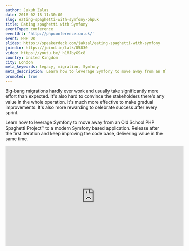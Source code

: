 ```yaml
---
author: Jakub Zalas
date: 2016-02-18 11:30:00
slug: eating-spaghetti-with-symfony-phpuk
title: Eating spaghetti with Symfony
eventType: conference
eventUrl: 'http://phpconference.co.uk/'
event: PHP UK
slides: https://speakerdeck.com/jakzal/eating-spaghetti-with-symfony
joindin: https://joind.in/talk/85830
video: https://youtu.be/_h1MJbyGSc8
country: United Kingdom
city: London
meta_keywords: legacy, migration, Symfony
meta_description: Learn how to leverage Symfony to move away from an Old School PHP Spaghetti Project to a modern Symfony based application
promoted: true
---
```


Big-bang migrations hardly ever work and usually take significantly more effort than expected.
It's also hard to convince the stakeholders there's any value in the whole operation.
It's much more effective to make gradual improvements.
It's also more rewarding to celebrate success after every sprint.

Learn how to leverage Symfony to move away from an Old School PHP Spaghetti Project™
to a modern Symfony based application.
Release after the first iteration and keep improving the code base,
delivering value in the same time.

<script async class="speakerdeck-embed" data-id="4bfc4f8de9b643278adaaedc615749d7" data-ratio="1.77777777777778" src="//speakerdeck.com/assets/embed.js"></script>

<iframe width="560" height="315" src="https://www.youtube.com/embed/_h1MJbyGSc8" frameborder="0" allowfullscreen></iframe>
